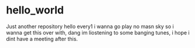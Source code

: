 # hello_world
Just another repository
hello every1 i wanna go play no masn sky so i wanna get this over with, dang im liostening to some banging tunes, i hope i dint have a meeting after this.

